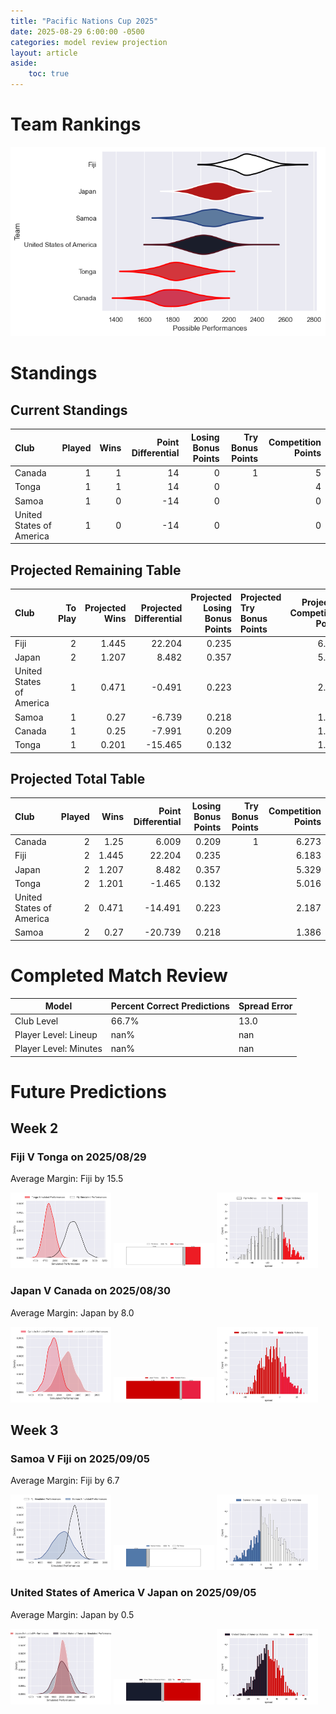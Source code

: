 ```yaml
---  
title: "Pacific Nations Cup 2025"  
date: 2025-08-29 6:00:00 -0500  
categories: model review projection  
layout: article  
aside:  
    toc: true  
---
```

# Team Rankings


![Club Rankings](plots/rankings_Pacific_Nations_Cup_2025.png)
# Standings

## Current Standings


| Club                     |   Played |   Wins |   Point Differential |   Losing Bonus Points |   Try Bonus Points |   Competition Points |
|:-------------------------|---------:|-------:|---------------------:|----------------------:|-------------------:|---------------------:|
| Canada                   |        1 |      1 |                   14 |                     0 |                  1 |                    5 |
| Tonga                    |        1 |      1 |                   14 |                     0 |                    |                    4 |
| Samoa                    |        1 |      0 |                  -14 |                     0 |                    |                    0 |
| United States of America |        1 |      0 |                  -14 |                     0 |                    |                    0 |



## Projected Remaining Table


| Club                     |   To Play |   Projected Wins |   Projected Differential |   Projected Losing Bonus Points | Projected Try Bonus Points   |   Projected Competition Points |
|:-------------------------|----------:|-----------------:|-------------------------:|--------------------------------:|:-----------------------------|-------------------------------:|
| Fiji                     |         2 |            1.445 |                   22.204 |                           0.235 |                              |                          6.183 |
| Japan                    |         2 |            1.207 |                    8.482 |                           0.357 |                              |                          5.329 |
| United States of America |         1 |            0.471 |                   -0.491 |                           0.223 |                              |                          2.187 |
| Samoa                    |         1 |            0.27  |                   -6.739 |                           0.218 |                              |                          1.386 |
| Canada                   |         1 |            0.25  |                   -7.991 |                           0.209 |                              |                          1.273 |
| Tonga                    |         1 |            0.201 |                  -15.465 |                           0.132 |                              |                          1.016 |



## Projected Total Table


| Club                     |   Played |   Wins |   Point Differential |   Losing Bonus Points |   Try Bonus Points |   Competition Points |
|:-------------------------|---------:|-------:|---------------------:|----------------------:|-------------------:|---------------------:|
| Canada                   |        2 |  1.25  |                6.009 |                 0.209 |                  1 |                6.273 |
| Fiji                     |        2 |  1.445 |               22.204 |                 0.235 |                    |                6.183 |
| Japan                    |        2 |  1.207 |                8.482 |                 0.357 |                    |                5.329 |
| Tonga                    |        2 |  1.201 |               -1.465 |                 0.132 |                    |                5.016 |
| United States of America |        2 |  0.471 |              -14.491 |                 0.223 |                    |                2.187 |
| Samoa                    |        2 |  0.27  |              -20.739 |                 0.218 |                    |                1.386 |



# Completed Match Review


| Model | Percent Correct Predictions | Spread Error |
| ------ | ------ | ------ |
| Club Level | 66.7% | 13.0 |
| Player Level: Lineup | nan% | nan |
| Player Level: Minutes | nan% | nan |


# Future Predictions

## Week 2

### Fiji V Tonga on 2025/08/29


Average Margin: Fiji by 15.5

<p float="left">
<img src="plots\2025-08-29-Fiji_V_Tonga_performances.png" width="32%" />
<img src="plots\2025-08-29-Fiji_V_Tonga_resultbar.png" width="32%" />
<img src="plots\2025-08-29-Fiji_V_Tonga_spreads.png" width="32%" />
</p>

### Japan V Canada on 2025/08/30


Average Margin: Japan by 8.0

<p float="left">
<img src="plots\2025-08-30-Japan_V_Canada_performances.png" width="32%" />
<img src="plots\2025-08-30-Japan_V_Canada_resultbar.png" width="32%" />
<img src="plots\2025-08-30-Japan_V_Canada_spreads.png" width="32%" />
</p>

## Week 3

### Samoa V Fiji on 2025/09/05


Average Margin: Fiji by 6.7

<p float="left">
<img src="plots\2025-09-05-Samoa_V_Fiji_performances.png" width="32%" />
<img src="plots\2025-09-05-Samoa_V_Fiji_resultbar.png" width="32%" />
<img src="plots\2025-09-05-Samoa_V_Fiji_spreads.png" width="32%" />
</p>

### United States of America V Japan on 2025/09/05


Average Margin: Japan by 0.5

<p float="left">
<img src="plots\2025-09-05-UnitedStatesofAmerica_V_Japan_performances.png" width="32%" />
<img src="plots\2025-09-05-UnitedStatesofAmerica_V_Japan_resultbar.png" width="32%" />
<img src="plots\2025-09-05-UnitedStatesofAmerica_V_Japan_spreads.png" width="32%" />
</p>

